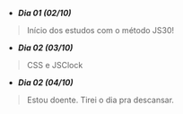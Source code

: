 - **_Dia 01 (02/10)_**
> Início dos estudos com o método JS30! 

- **_Dia 02 (03/10)_**
> CSS e JSClock

- **_Dia 02 (04/10)_**
> Estou doente. Tirei o dia pra descansar.